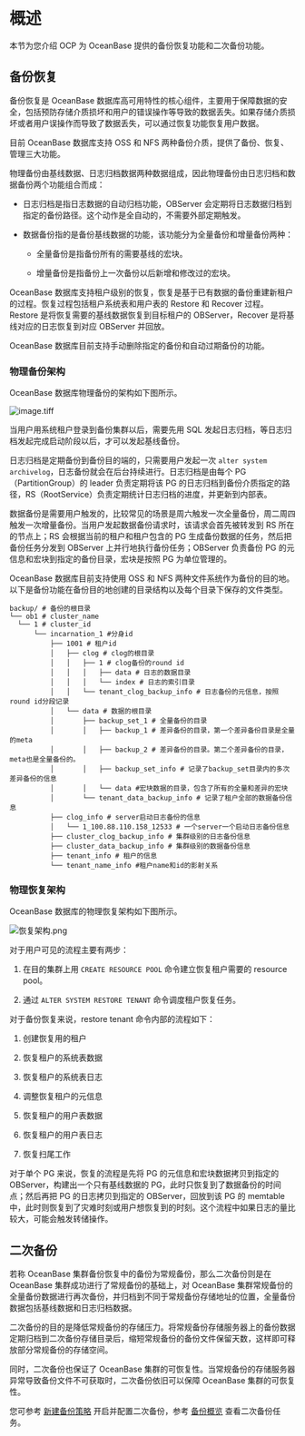 概述 
=======================

本节为您介绍 OCP 为 OceanBase 提供的备份恢复功能和二次备份功能。

备份恢复 
-------------------------

备份恢复是 OceanBase 数据库高可用特性的核心组件，主要用于保障数据的安全，包括预防存储介质损坏和用户的错误操作等导致的数据丢失。如果存储介质损坏或者用户误操作而导致了数据丢失，可以通过恢复功能恢复用户数据。

目前 OceanBase 数据库支持 OSS 和 NFS 两种备份介质，提供了备份、恢复、管理三大功能。

物理备份由基线数据、日志归档数据两种数据组成，因此物理备份由日志归档和数据备份两个功能组合而成：

* 日志归档是指日志数据的自动归档功能，OBServer 会定期将日志数据归档到指定的备份路径。这个动作是全自动的，不需要外部定期触发。

  

* 数据备份指的是备份基线数据的功能，该功能分为全量备份和增量备份两种：

  * 全量备份是指备份所有的需要基线的宏块。

    
  
  * 增量备份是指备份上一次备份以后新增和修改过的宏块。

    
  

  




OceanBase 数据库支持租户级别的恢复，恢复是基于已有数据的备份重建新租户的过程。恢复过程包括租户系统表和用户表的 Restore 和 Recover 过程。Restore 是将恢复需要的基线数据恢复到目标租户的 OBServer，Recover 是将基线对应的日志恢复到对应 OBServer 并回放。

OceanBase 数据库目前支持手动删除指定的备份和自动过期备份的功能。

### 物理备份架构 

OceanBase 数据库物理备份的架构如下图所示。

![image.tiff](https://help-static-aliyun-doc.aliyuncs.com/assets/img/zh-CN/0082988061/p200031.tiff "image.tiff")

当用户用系统租户登录到备份集群以后，需要先用 SQL 发起日志归档，等日志归档发起完成启动阶段以后，才可以发起基线备份。

日志归档是定期备份到备份目的端的，只需要用户发起一次 `alter system archivelog`，日志备份就会在后台持续进行。日志归档是由每个 PG（PartitionGroup）的 leader 负责定期将该 PG 的日志归档到备份介质指定的路径，RS（RootService）负责定期统计日志归档的进度，并更新到内部表。

数据备份是需要用户触发的，比较常见的场景是周六触发一次全量备份，周二周四触发一次增量备份。当用户发起数据备份请求时，该请求会首先被转发到 RS 所在的节点上；RS 会根据当前的租户和租户包含的 PG 生成备份数据的任务，然后把备份任务分发到 OBServer 上并行地执行备份任务；OBServer 负责备份 PG 的元信息和宏块到指定的备份目录，宏块是按照 PG 为单位管理的。

OceanBase 数据库目前支持使用 OSS 和 NFS 两种文件系统作为备份的目的地。以下是备份功能在备份目的地创建的目录结构以及每个目录下保存的文件类型。

```unknow
backup/ # 备份的根目录
└── ob1 # cluster_name
  └── 1 # cluster_id
      └── incarnation_1 #分身id
          ├── 1001 # 租户id
          │   ├── clog # clog的根目录
          │   │   ├── 1 # clog备份的round id
          │   │   │   ├── data # 日志的数据目录
          │   │   │   └── index # 日志的索引目录
          │   │   └── tenant_clog_backup_info # 日志备份的元信息，按照round id分段记录
          │   └── data # 数据的根目录
          │       ├── backup_set_1 # 全量备份的目录
          │       │   ├── backup_1 # 差异备份的目录，第一个差异备份目录是全量的meta    
          │       │   ├── backup_2 # 差异备份的目录。第二个差异备份的目录，meta也是全量备份的。
          │       │   ├── backup_set_info # 记录了backup_set目录内的多次差异备份的信息
          │       │   └── data #宏块数据的目录，包含了所有的全量和差异的宏块
          │       └── tenant_data_backup_info # 记录了租户全部的数据备份信息
          ├── clog_info # server启动日志备份的信息
          │   └── 1_100.88.110.158_12533 # 一个server一个启动日志备份信息
          ├── cluster_clog_backup_info # 集群级别的日志备份信息
          ├── cluster_data_backup_info # 集群级别的数据备份信息
          ├── tenant_info # 租户的信息
          └── tenant_name_info #租户name和id的影射关系
```



### 物理恢复架构 

OceanBase 数据库的物理恢复架构如下图所示。

![恢复架构.png](https://help-static-aliyun-doc.aliyuncs.com/assets/img/zh-CN/0082988061/p200032.png "恢复架构.png")

对于用户可见的流程主要有两步：

1. 在目的集群上用 `CREATE RESOURCE POOL` 命令建立恢复租户需要的 resource pool。

   

2. 通过 `ALTER SYSTEM RESTORE TENANT` 命令调度租户恢复任务。

   




对于备份恢复来说，restore tenant 命令内部的流程如下：

1. 创建恢复用的租户

   

2. 恢复租户的系统表数据

   

3. 恢复租户的系统表日志

   

4. 调整恢复租户的元信息

   

5. 恢复租户的用户表数据

   

6. 恢复租户的用户表日志

   

7. 恢复扫尾工作

   




对于单个 PG 来说，恢复的流程是先将 PG 的元信息和宏块数据拷贝到指定的 OBServer，构建出一个只有基线数据的 PG，此时只恢复到了数据备份的时间点；然后再把 PG 的日志拷贝到指定的 OBServer，回放到该 PG 的 memtable 中，此时则恢复到了灾难时刻或用户想恢复到的时刻。这个流程中如果日志的量比较大，可能会触发转储操作。

二次备份 
-------------------------

若称 OceanBase 集群备份恢复中的备份为常规备份，那么二次备份则是在 OceanBase 集群成功进行了常规备份的基础上，对 OceanBase 集群常规备份的全量备份数据进行再次备份，并归档到不同于常规备份存储地址的位置，全量备份数据包括基线数据和日志归档数据。

二次备份的目的是降低常规备份的存储压力。将常规备份存储服务器上的备份数据定期归档到二次备份存储目录后，缩短常规备份的备份文件保留天数，这样即可释放部分常规备份的存储空间。

同时，二次备份也保证了 OceanBase 集群的可恢复性。当常规备份的存储服务器异常导致备份文件不可获取时，二次备份依旧可以保障 OceanBase 集群的可恢复性。

您可参考 [新建备份策略](t2009328.html#topic-2009328) 开启并配置二次备份，参考 [备份概览](3.backup-overview.md) 查看二次备份任务。
